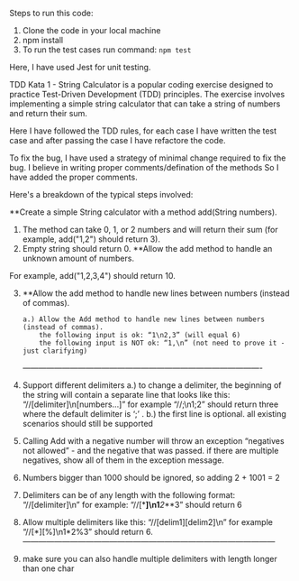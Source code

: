 Steps to run this code:

1. Clone the code in your local machine
2. npm install
3. To run the test cases run command: `npm test`

Here, I have used Jest for unit testing.

TDD Kata 1 - String Calculator is a popular coding exercise designed to practice Test-Driven Development (TDD) principles. The exercise involves implementing a simple string calculator that can take a string of numbers and return their sum.

Here I have followed the TDD rules, for each case I have written the test case and after passing the case I have refactore the code.

To fix the bug, I have used a strategy of minimal change required to fix the bug. I believe in writing proper comments/defination of the methods So I have added the proper comments.

Here's a breakdown of the typical steps involved:

\*\*Create a simple String calculator with a method add(String numbers).

1. The method can take 0, 1, or 2 numbers and will return their sum (for example, add("1,2") should return 3).
2. Empty string should return 0.
   \*\*Allow the add method to handle an unknown amount of numbers.

For example, add("1,2,3,4") should return 10.

3.  \*\*Allow the add method to handle new lines between numbers (instead of commas).

        a.) Allow the Add method to handle new lines between numbers (instead of commas).
            the following input is ok: “1\n2,3” (will equal 6)
            the following input is NOT ok: “1,\n” (not need to prove it - just clarifying)

    ——————————————————————————————-

4.  Support different delimiters
    a.) to change a delimiter, the beginning of the string will contain a separate line that looks like this: “//[delimiter]\n[numbers…]” for example “//;\n1;2” should return three where the default delimiter is ‘;’ .
    b.) the first line is optional. all existing scenarios should still be supported

5.  Calling Add with a negative number will throw an exception “negatives not allowed” - and the negative that was passed.
    if there are multiple negatives, show all of them in the exception message.

6.  Numbers bigger than 1000 should be ignored, so adding 2 + 1001 = 2

7.  Delimiters can be of any length with the following format: “//[delimiter]\n” for example: “//[***]\n1**_2_**3” should return 6

8.  Allow multiple delimiters like this: “//[delim1][delim2]\n” for example “//[\*][%]\n1\*2%3” should return 6.
    ————————————————————————————————
9.  make sure you can also handle multiple delimiters with length longer than one char
